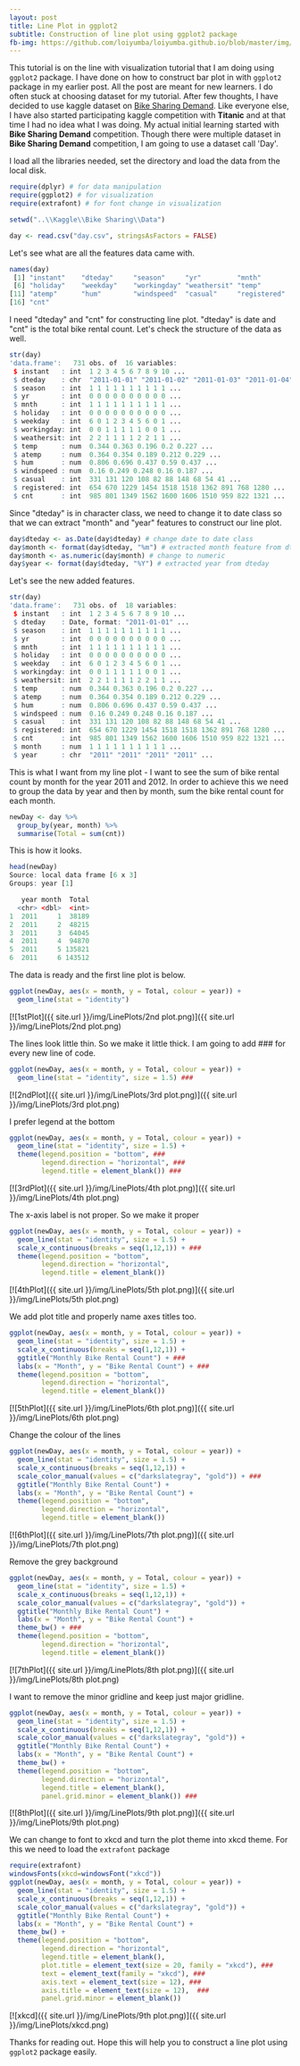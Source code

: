 ```yaml
---
layout: post
title: Line Plot in ggplot2
subtitle: Construction of line plot using ggplot2 package
fb-img: https://github.com/loiyumba/loiyumba.github.io/blob/master/img/LinePlots/2nd plot.png
---
```


This tutorial is on the line with visualization tutorial that I am doing using `ggplot2` package. I have done on how to construct bar plot in
with `ggplot2` package in my earlier post. All the post are meant for new learners. I do often stuck at choosing dataset for my tutorial.
After few thoughts, I have decided to use kaggle dataset on [Bike Sharing Demand](https://www.kaggle.com/c/bike-sharing-demand). Like
everyone else, I have also started participating kaggle competition with **Titanic** and at that time I had no idea what I was doing. My 
actual initial learning started with **Bike Sharing Demand** competition. Though there were multiple dataset in **Bike Sharing Demand**
competition, I am going to use a dataset call 'Day'.     

I load all the libraries needed, set the directory and load the data from the local disk.   

```r
require(dplyr) # for data manipulation
require(ggplot2) # for visualization
require(extrafont) # for font change in visualization

setwd("..\\Kaggle\\Bike Sharing\\Data")

day <- read.csv("day.csv", stringsAsFactors = FALSE)
```   

Let's see what are all the features data came with.    

```r
names(day)
 [1] "instant"    "dteday"     "season"     "yr"         "mnth"      
 [6] "holiday"    "weekday"    "workingday" "weathersit" "temp"      
[11] "atemp"      "hum"        "windspeed"  "casual"     "registered"
[16] "cnt"  
```    

I need "dteday" and "cnt" for constructing line plot. "dteday" is date and "cnt" is the total bike rental count. Let's check the structure of the data as well.    

```r
str(day)
'data.frame':	731 obs. of  16 variables:
 $ instant   : int  1 2 3 4 5 6 7 8 9 10 ...
 $ dteday    : chr  "2011-01-01" "2011-01-02" "2011-01-03" "2011-01-04" ...
 $ season    : int  1 1 1 1 1 1 1 1 1 1 ...
 $ yr        : int  0 0 0 0 0 0 0 0 0 0 ...
 $ mnth      : int  1 1 1 1 1 1 1 1 1 1 ...
 $ holiday   : int  0 0 0 0 0 0 0 0 0 0 ...
 $ weekday   : int  6 0 1 2 3 4 5 6 0 1 ...
 $ workingday: int  0 0 1 1 1 1 1 0 0 1 ...
 $ weathersit: int  2 2 1 1 1 1 2 2 1 1 ...
 $ temp      : num  0.344 0.363 0.196 0.2 0.227 ...
 $ atemp     : num  0.364 0.354 0.189 0.212 0.229 ...
 $ hum       : num  0.806 0.696 0.437 0.59 0.437 ...
 $ windspeed : num  0.16 0.249 0.248 0.16 0.187 ...
 $ casual    : int  331 131 120 108 82 88 148 68 54 41 ...
 $ registered: int  654 670 1229 1454 1518 1518 1362 891 768 1280 ...
 $ cnt       : int  985 801 1349 1562 1600 1606 1510 959 822 1321 ...
```    

Since "dteday" is in character class, we need to change it to date class so that we can extract "month" and "year" features to construct our line plot.    

```r
day$dteday <- as.Date(day$dteday) # change date to date class
day$month <- format(day$dteday, "%m") # extracted month feature from dteday
day$month <- as.numeric(day$month) # change to numeric
day$year <- format(day$dteday, "%Y") # extracted year from dteday
```      

Let's see the new added features.    

```r
str(day)
'data.frame':	731 obs. of  18 variables:
 $ instant   : int  1 2 3 4 5 6 7 8 9 10 ...
 $ dteday    : Date, format: "2011-01-01" ...
 $ season    : int  1 1 1 1 1 1 1 1 1 1 ...
 $ yr        : int  0 0 0 0 0 0 0 0 0 0 ...
 $ mnth      : int  1 1 1 1 1 1 1 1 1 1 ...
 $ holiday   : int  0 0 0 0 0 0 0 0 0 0 ...
 $ weekday   : int  6 0 1 2 3 4 5 6 0 1 ...
 $ workingday: int  0 0 1 1 1 1 1 0 0 1 ...
 $ weathersit: int  2 2 1 1 1 1 2 2 1 1 ...
 $ temp      : num  0.344 0.363 0.196 0.2 0.227 ...
 $ atemp     : num  0.364 0.354 0.189 0.212 0.229 ...
 $ hum       : num  0.806 0.696 0.437 0.59 0.437 ...
 $ windspeed : num  0.16 0.249 0.248 0.16 0.187 ...
 $ casual    : int  331 131 120 108 82 88 148 68 54 41 ...
 $ registered: int  654 670 1229 1454 1518 1518 1362 891 768 1280 ...
 $ cnt       : int  985 801 1349 1562 1600 1606 1510 959 822 1321 ...
 $ month     : num  1 1 1 1 1 1 1 1 1 1 ...
 $ year      : chr  "2011" "2011" "2011" "2011" ...
```     

This is what I want from my line plot - I want to see the sum of bike rental count by month for the year 2011 and 2012. In order to achieve this we need to group the data by year and then by month, sum the bike rental count for each month.    

```r
newDay <- day %>% 
  group_by(year, month) %>% 
  summarise(Total = sum(cnt))
```    

This is how it looks.    

```r
head(newDay)
Source: local data frame [6 x 3]
Groups: year [1]

   year month  Total
  <chr> <dbl>  <int>
1  2011     1  38189
2  2011     2  48215
3  2011     3  64045
4  2011     4  94870
5  2011     5 135821
6  2011     6 143512
```    

The data is ready and the first line plot is below.    

```r
ggplot(newDay, aes(x = month, y = Total, colour = year)) +
  geom_line(stat = "identity")
```   

[![1stPlot]({{ site.url }}/img/LinePlots/2nd plot.png)]({{ site.url }}/img/LinePlots/2nd plot.png)   

The lines look little thin. So we make it little thick. I am going to add ### for every new line of code.  

```r
ggplot(newDay, aes(x = month, y = Total, colour = year)) +
  geom_line(stat = "identity", size = 1.5) ###
```   

[![2ndPlot]({{ site.url }}/img/LinePlots/3rd plot.png)]({{ site.url }}/img/LinePlots/3rd plot.png)   

I prefer legend at the bottom    

```r
ggplot(newDay, aes(x = month, y = Total, colour = year)) +
  geom_line(stat = "identity", size = 1.5) +
  theme(legend.position = "bottom", ###
        legend.direction = "horizontal", ###
        legend.title = element_blank()) ###
```   

[![3rdPlot]({{ site.url }}/img/LinePlots/4th plot.png)]({{ site.url }}/img/LinePlots/4th plot.png)   

The x-axis label is not proper. So we make it proper   

```r
ggplot(newDay, aes(x = month, y = Total, colour = year)) +
  geom_line(stat = "identity", size = 1.5) +
  scale_x_continuous(breaks = seq(1,12,1)) + ###
  theme(legend.position = "bottom",
        legend.direction = "horizontal",
        legend.title = element_blank())
```    

[![4thPlot]({{ site.url }}/img/LinePlots/5th plot.png)]({{ site.url }}/img/LinePlots/5th plot.png)    

We add plot title and properly name axes titles too.

```r
ggplot(newDay, aes(x = month, y = Total, colour = year)) +
  geom_line(stat = "identity", size = 1.5) +
  scale_x_continuous(breaks = seq(1,12,1)) +
  ggtitle("Monthly Bike Rental Count") + ###
  labs(x = "Month", y = "Bike Rental Count") + ###
  theme(legend.position = "bottom",
        legend.direction = "horizontal",
        legend.title = element_blank())
```    

[![5thPlot]({{ site.url }}/img/LinePlots/6th plot.png)]({{ site.url }}/img/LinePlots/6th plot.png)   

Change the colour of the lines

```r
ggplot(newDay, aes(x = month, y = Total, colour = year)) +
  geom_line(stat = "identity", size = 1.5) +
  scale_x_continuous(breaks = seq(1,12,1)) +
  scale_color_manual(values = c("darkslategray", "gold")) + ###
  ggtitle("Monthly Bike Rental Count") +
  labs(x = "Month", y = "Bike Rental Count") +
  theme(legend.position = "bottom",
        legend.direction = "horizontal",
        legend.title = element_blank())
```    

[![6thPlot]({{ site.url }}/img/LinePlots/7th plot.png)]({{ site.url }}/img/LinePlots/7th plot.png)  

Remove the grey background

```r
ggplot(newDay, aes(x = month, y = Total, colour = year)) +
  geom_line(stat = "identity", size = 1.5) +
  scale_x_continuous(breaks = seq(1,12,1)) +
  scale_color_manual(values = c("darkslategray", "gold")) +
  ggtitle("Monthly Bike Rental Count") +
  labs(x = "Month", y = "Bike Rental Count") +
  theme_bw() + ###
  theme(legend.position = "bottom",
        legend.direction = "horizontal",
        legend.title = element_blank())
```    

[![7thPlot]({{ site.url }}/img/LinePlots/8th plot.png)]({{ site.url }}/img/LinePlots/8th plot.png)    

I want to remove the minor gridline and keep just major gridline.   

```r
ggplot(newDay, aes(x = month, y = Total, colour = year)) +
  geom_line(stat = "identity", size = 1.5) +
  scale_x_continuous(breaks = seq(1,12,1)) +
  scale_color_manual(values = c("darkslategray", "gold")) +
  ggtitle("Monthly Bike Rental Count") +
  labs(x = "Month", y = "Bike Rental Count") +
  theme_bw() +
  theme(legend.position = "bottom",
        legend.direction = "horizontal",
        legend.title = element_blank(),
        panel.grid.minor = element_blank()) ###
```   

[![8thPlot]({{ site.url }}/img/LinePlots/9th plot.png)]({{ site.url }}/img/LinePlots/9th plot.png)      

We can change to font to xkcd and turn the plot theme into xkcd theme. For this we need to load the `extrafont` package 

```r
require(extrafont)
windowsFonts(xkcd=windowsFont("xkcd"))
ggplot(newDay, aes(x = month, y = Total, colour = year)) +
  geom_line(stat = "identity", size = 1.5) +
  scale_x_continuous(breaks = seq(1,12,1)) +
  scale_color_manual(values = c("darkslategray", "gold")) +
  ggtitle("Monthly Bike Rental Count") +
  labs(x = "Month", y = "Bike Rental Count") +
  theme_bw() +
  theme(legend.position = "bottom",
        legend.direction = "horizontal",
        legend.title = element_blank(),
        plot.title = element_text(size = 20, family = "xkcd"), ###
        text = element_text(family = "xkcd"), ###
        axis.text = element_text(size = 12), ###
        axis.title = element_text(size = 12),  ###
        panel.grid.minor = element_blank())
```    

[![xkcd]({{ site.url }}/img/LinePlots/9th plot.png)]({{ site.url }}/img/LinePlots/xkcd.png)    

Thanks for reading out. Hope this will help you to construct a line plot using `ggplot2` package easily.    
